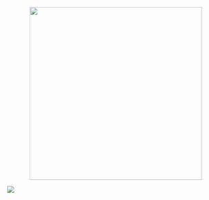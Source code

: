 <p align="center"><img src="https://res.cloudinary.com/dtfbvvkyp/image/upload/v1566331377/laravel-logolockup-cmyk-red.svg" width="400"></p>

<p><img src="https://github.com/wesleywillians/live-actions-laravel/workflows/Laravel%20Workflow/badge.svg"></p>